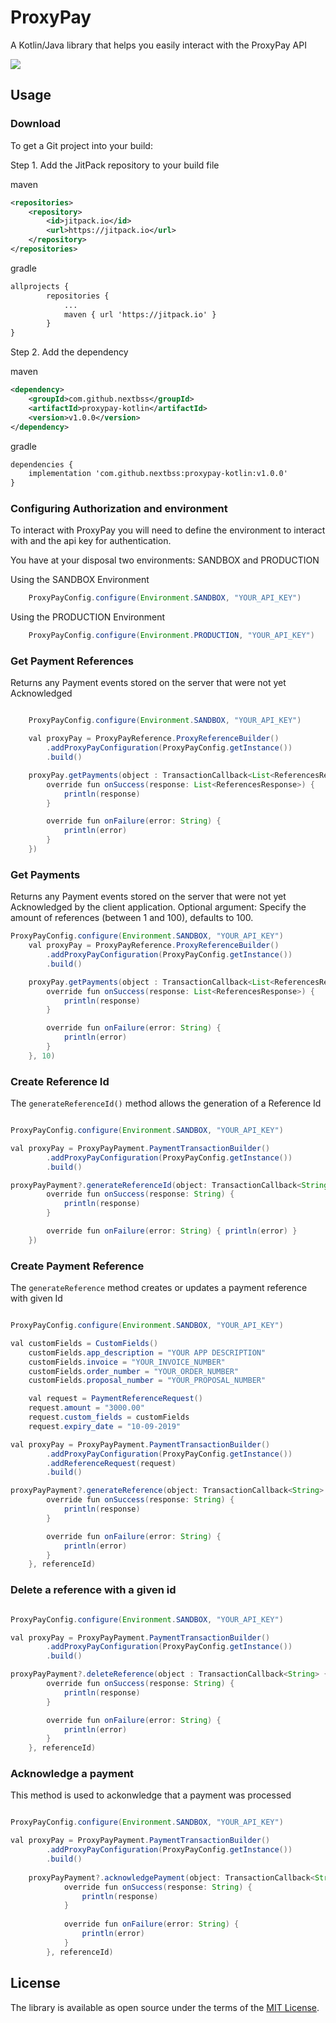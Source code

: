 # ProxyPay 
A Kotlin/Java library that helps you easily interact with the ProxyPay API

[![](https://jitpack.io/v/nextbss/proxypay-kotlin.svg)](https://jitpack.io/#nextbss/proxypay-kotlin)



Usage
---------------

### Download
To get a Git project into your build:

Step 1. Add the JitPack repository to your build file

maven
```xml
<repositories>
	<repository>
		<id>jitpack.io</id>
		<url>https://jitpack.io</url>
	</repository>
</repositories>
```

gradle
```xml
allprojects {
		repositories {
			...
			maven { url 'https://jitpack.io' }
		}
}
```

Step 2. Add the dependency

maven 
```xml
<dependency>
	<groupId>com.github.nextbss</groupId>
	<artifactId>proxypay-kotlin</artifactId>
	<version>v1.0.0</version>
</dependency>
```

gradle
```xml
dependencies {
	implementation 'com.github.nextbss:proxypay-kotlin:v1.0.0'
}
```

### Configuring Authorization and environment
To interact with ProxyPay you will need to define the environment to interact with and
the api key for authentication.

You have at your disposal two environments: SANDBOX and PRODUCTION

Using the SANDBOX Environment
```java
    ProxyPayConfig.configure(Environment.SANDBOX, "YOUR_API_KEY")
```

Using the PRODUCTION Environment
```java
    ProxyPayConfig.configure(Environment.PRODUCTION, "YOUR_API_KEY")
```

### Get Payment References
Returns any Payment events stored on the server that were not yet Acknowledged
```java

    ProxyPayConfig.configure(Environment.SANDBOX, "YOUR_API_KEY")

    val proxyPay = ProxyPayReference.ProxyReferenceBuilder()
        .addProxyPayConfiguration(ProxyPayConfig.getInstance())
        .build()

    proxyPay.getPayments(object : TransactionCallback<List<ReferencesResponse>> {
        override fun onSuccess(response: List<ReferencesResponse>) {
            println(response)
        }

        override fun onFailure(error: String) {
            println(error)
        }
    })
```

### Get Payments
Returns any Payment events stored on the server that were not yet Acknowledged by the client application.
Optional argument: Specify the amount of references (between 1 and 100), defaults to 100.

```java
ProxyPayConfig.configure(Environment.SANDBOX, "YOUR_API_KEY")
    val proxyPay = ProxyPayReference.ProxyReferenceBuilder()
        .addProxyPayConfiguration(ProxyPayConfig.getInstance())
        .build()

    proxyPay.getPayments(object : TransactionCallback<List<ReferencesResponse>> {
        override fun onSuccess(response: List<ReferencesResponse>) {
            println(response)
        }

        override fun onFailure(error: String) {
            println(error)
        }
    }, 10)
```
### Create Reference Id
The ```generateReferenceId()``` method allows the generation of a Reference Id
```java

ProxyPayConfig.configure(Environment.SANDBOX, "YOUR_API_KEY")

val proxyPay = ProxyPayPayment.PaymentTransactionBuilder()
        .addProxyPayConfiguration(ProxyPayConfig.getInstance())
        .build()

proxyPayPayment?.generateReferenceId(object: TransactionCallback<String> {
        override fun onSuccess(response: String) {
            println(response)
        }

        override fun onFailure(error: String) { println(error) }
    })
```

### Create Payment Reference
The ```generateReference``` method creates or updates a payment reference with given Id
```java

ProxyPayConfig.configure(Environment.SANDBOX, "YOUR_API_KEY")

val customFields = CustomFields()
    customFields.app_description = "YOUR APP DESCRIPTION"
    customFields.invoice = "YOUR_INVOICE_NUMBER"
    customFields.order_number = "YOUR_ORDER_NUMBER"
    customFields.proposal_number = "YOUR_PROPOSAL_NUMBER"

    val request = PaymentReferenceRequest()
    request.amount = "3000.00"
    request.custom_fields = customFields
    request.expiry_date = "10-09-2019"

val proxyPay = ProxyPayPayment.PaymentTransactionBuilder()
        .addProxyPayConfiguration(ProxyPayConfig.getInstance())
        .addReferenceRequest(request)
        .build()

proxyPayPayment?.generateReference(object: TransactionCallback<String> {
        override fun onSuccess(response: String) { 
            println(response)
        }

        override fun onFailure(error: String) { 
            println(error)
        }
    }, referenceId)
```

### Delete a reference with a given id
```java

ProxyPayConfig.configure(Environment.SANDBOX, "YOUR_API_KEY")

val proxyPay = ProxyPayPayment.PaymentTransactionBuilder()
        .addProxyPayConfiguration(ProxyPayConfig.getInstance())
        .build()

proxyPayPayment?.deleteReference(object : TransactionCallback<String> {
        override fun onSuccess(response: String) {
            println(response)
        }

        override fun onFailure(error: String) {
            println(error)
        }
    }, referenceId)
```

### Acknowledge a payment
This method is used to ackonwledge that a payment was processed
```java

ProxyPayConfig.configure(Environment.SANDBOX, "YOUR_API_KEY")

val proxyPay = ProxyPayPayment.PaymentTransactionBuilder()
        .addProxyPayConfiguration(ProxyPayConfig.getInstance())
        .build()
        
    proxyPayPayment?.acknowledgePayment(object: TransactionCallback<String> {
            override fun onSuccess(response: String) {
                println(response)
            }
    
            override fun onFailure(error: String) {
                println(error)
            }
        }, referenceId)
```

License
----------------

The library is available as open source under the terms of the [MIT License](http://opensource.org/licenses/MIT).